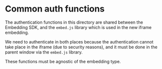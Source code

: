 # Common auth functions

The authentication functions in this directory are shared between the Embedding SDK, and the `embed.js` library which is used in the new iframe embedding.

We need to authenticate in both places because the authentication cannot take place in the iframe (due to security reasons), and it must be done in the parent window via the `embed.js` library.

These functions must be agnostic of the embedding type.
